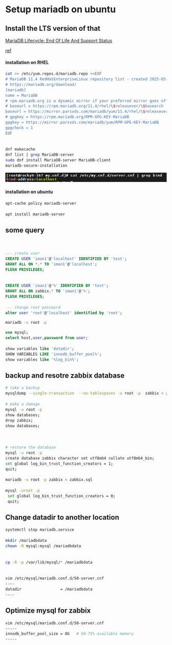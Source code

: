 # Setup mariadb on ubuntu 

## Install the LTS version of that

[MariaDB Lifecycle: End Of Life And Support Status](https://www.itechtics.com/eol/mariadb/)

[ref](https://mariadb.org/download/?t=mariadb&o=true&p=mariadb&r=11.4.4&os=windows&cpu=x86_64&pkg=msi&mirror=archive)

#### installation on RHEL
```sh
cat >> /etc/yum.repos.d/mariadb.repo <<EOF
# MariaDB 11.4 RedHatEnterpriseLinux repository list - created 2025-05-24 05:38 UTC
# https://mariadb.org/download/
[mariadb]
name = MariaDB
# rpm.mariadb.org is a dynamic mirror if your preferred mirror goes offline. See https://mariadb.org/mirrorbits/ for details.
# baseurl = https://rpm.mariadb.org/11.4/rhel/\$releasever/\$basearch
baseurl = https://mirror.parsvds.com/mariadb/yum/11.4/rhel/\$releasever/\$basearch
# gpgkey = https://rpm.mariadb.org/RPM-GPG-KEY-MariaDB
gpgkey = https://mirror.parsvds.com/mariadb/yum/RPM-GPG-KEY-MariaDB
gpgcheck = 1
EOF


dnf makecache
dnf list | grep MariaDB-server 
sudo dnf install MariaDB-server MariaDB-client
mariadb-secure-installation

```
![alt text](img/1.png)



#### installation on ubuntu 
```sh
apt-cache policy mariadb-server

apt install mariadb-server

```


## some query
```sql


--- create user
CREATE USER 'iman1'@'localhost' IDENTIFIED BY 'test';
GRANT ALL ON *.* TO 'iman1'@'localhost';
FLUSH PRIVILEGES;


CREATE USER 'iman1'@'%' IDENTIFIED BY 'test';
GRANT ALL ON zabbix.* TO 'iman1'@'%';
FLUSH PRIVILEGES;

--- change root password
alter user 'root'@'localhost' identified by 'root';


```


```sh
mariadb -u root -p
```

```sql
use mysql;
select host,user,password from user;

show variables like 'datadir';
SHOW VARIABLES LIKE 'innodb_buffer_pool%';
show variables like '%log_bin%';

```


## backup and resotre zabbix database

```sh
# take a backup
mysqldump --single-transaction  --no-tablespaces -u root -p  zabbix > zabbix.sql

# make a damage
mysql -u root -p
show databases;
drop zabbix;
show databases;



# restore the database
mysql -u root -p
create database zabbix character set utf8mb4 collate utf8mb4_bin;
set global log_bin_trust_function_creators = 1;
quit;

mariadb -u root -p zabbix < zabbix.sql

mysql -uroot -p
 set global log_bin_trust_function_creators = 0;
 quit;

```


## Change datadir to another location

```sh
systemctl stop mariadb.service

mkdir /mariadbdata
chown -R mysql:mysql /mariadbdata


cp -R -p /var/lib/mysql/* /mariadbdata


vim /etc/mysql/mariadb.conf.d/50-server.cnf
----
datadir                 = /mariadbdata
----

```






## Optimize mysql for zabbix

```sh
vim /etc/mysql/mariadb.conf.d/50-server.cnf
-----
innodb_buffer_pool_size = 8G   # 50-75% available memory
-----

```

